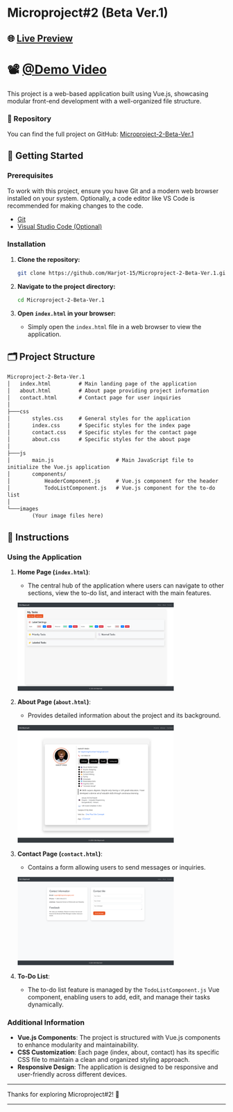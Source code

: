 # Microproject#2 (Beta Ver.1)

## 🌐 [Live Preview](https://sikhbeparwah.engineer/Microproject-2-Beta-Ver.1/)


# 📽️ [@Demo Video](https://georgiancollege-my.sharepoint.com/:v:/g/personal/200545258_student_georgianc_on_ca/EQfbEHriLBlLsGcVmBBNJuwBhKDnHSvL1yVaq4B-DLYIkA?nav=eyJyZWZlcnJhbEluZm8iOnsicmVmZXJyYWxBcHAiOiJTdHJlYW1XZWJBcHAiLCJyZWZlcnJhbFZpZXciOiJTaGFyZURpYWxvZy1MaW5rIiwicmVmZXJyYWxBcHBQbGF0Zm9ybSI6IldlYiIsInJlZmVycmFsTW9kZSI6InZpZXcifX0%3D&e=W1N4Zj)

This project is a web-based application built using Vue.js, showcasing modular front-end development with a well-organized file structure.

### 📂 Repository

You can find the full project on GitHub: [Microproject-2-Beta-Ver.1](https://github.com/Harjot-15/Microproject-2-Beta-Ver.1.git)

## 🚀 Getting Started

### Prerequisites

To work with this project, ensure you have Git and a modern web browser installed on your system. Optionally, a code editor like VS Code is recommended for making changes to the code.

- [Git](https://git-scm.com/download/win)
- [Visual Studio Code (Optional)](https://code.visualstudio.com/)

### Installation

1. **Clone the repository:**

    ```sh
    git clone https://github.com/Harjot-15/Microproject-2-Beta-Ver.1.git
    ```

2. **Navigate to the project directory:**

    ```sh
    cd Microproject-2-Beta-Ver.1
    ```

3. **Open `index.html` in your browser:**

   - Simply open the `index.html` file in a web browser to view the application.

## 🗂️ Project Structure

```plaintext
Microproject-2-Beta-Ver.1
│   index.html         # Main landing page of the application
│   about.html         # About page providing project information
│   contact.html       # Contact page for user inquiries
│
├───css
│       styles.css     # General styles for the application
│       index.css      # Specific styles for the index page
│       contact.css    # Specific styles for the contact page
│       about.css      # Specific styles for the about page
│
├───js
│       main.js                    # Main JavaScript file to initialize the Vue.js application
│       components/
│           HeaderComponent.js     # Vue.js component for the header
│           TodoListComponent.js   # Vue.js component for the to-do list
│
└───images
        (Your image files here)
```

## 📄 Instructions

### Using the Application

1. **Home Page (`index.html`)**:
    - The central hub of the application where users can navigate to other sections, view the to-do list, and interact with the main features.

    <p float="left">
      <img src="https://raw.githubusercontent.com/Harjot-15/Microproject-2-Beta-Ver.1/main/images/index-page.png" width="75%" />
    </p>

2. **About Page (`about.html`)**:
    - Provides detailed information about the project and its background.

    <p float="left">
      <img src="https://raw.githubusercontent.com/Harjot-15/Microproject-2-Beta-Ver.1/main/images/about-page.png" width="75%" />
    </p>

3. **Contact Page (`contact.html`)**:
    - Contains a form allowing users to send messages or inquiries.

    <p float="left">
      <img src="https://raw.githubusercontent.com/Harjot-15/Microproject-2-Beta-Ver.1/main/images/contact-page.png" width="75%" />
    </p>

4. **To-Do List**:
    - The to-do list feature is managed by the `TodoListComponent.js` Vue component, enabling users to add, edit, and manage their tasks dynamically.


### Additional Information

- **Vue.js Components**: The project is structured with Vue.js components to enhance modularity and maintainability.
- **CSS Customization**: Each page (index, about, contact) has its specific CSS file to maintain a clean and organized styling approach.
- **Responsive Design**: The application is designed to be responsive and user-friendly across different devices.

---

Thanks for exploring Microproject#2! 👋

---
